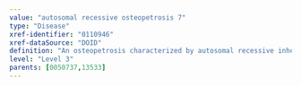 ```yaml
---
value: "autosomal recessive osteopetrosis 7"
type: "Disease"
xref-identifier: "0110946"
xref-dataSource: "DOID"
definition: "An osteopetrosis characterized by autosomal recessive inheritance that has_material_basis_in homozygous or compound heterozygous mutation in the TNFRSF11A gene on chromosome 18q21."
level: "Level 3"
parents: [0050737,13533]
---
```

